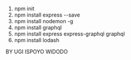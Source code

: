 1. npm init
2. npm install express --save
3. npm install nodemon -g
4. npm install graphql
5. npm install express express-graphql graphql
6. npm install lodash

BY UGI ISPOYO WIDODO